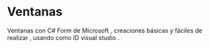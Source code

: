 # Ventanas
Ventanas con C# Form de Microsoft , creaciones básicas y fáciles de realizar , usando como ID visual studio .
